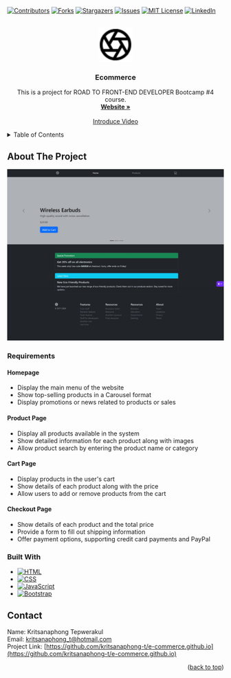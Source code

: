 <!-- Improved compatibility of back to top link: See: https://github.com/othneildrew/Best-README-Template/pull/73 -->
<a id="readme-top"></a>
<!--
*** Thanks for checking out the Best-README-Template. If you have a suggestion
*** that would make this better, please fork the repo and create a pull request
*** or simply open an issue with the tag "enhancement".
*** Don't forget to give the project a star!
*** Thanks again! Now go create something AMAZING! :D
-->



<!-- PROJECT SHIELDS -->
<!--
*** I'm using markdown "reference style" links for readability.
*** Reference links are enclosed in brackets [ ] instead of parentheses ( ).
*** See the bottom of this document for the declaration of the reference variables
*** for contributors-url, forks-url, etc. This is an optional, concise syntax you may use.
*** https://www.markdownguide.org/basic-syntax/#reference-style-links
-->
[![Contributors][contributors-shield]][contributors-url]
[![Forks][forks-shield]][forks-url]
[![Stargazers][stars-shield]][stars-url]
[![Issues][issues-shield]][issues-url]
[![MIT License][license-shield]][license-url]
[![LinkedIn][linkedin-shield]][linkedin-url]



<!-- PROJECT LOGO -->
<br />
<div align="center">
  <a href="https://github.com/kritsanaphong-t/e-commerce.github.io">
    <img src="img/logo.svg" alt="Logo" width="80" height="80">
  </a>

<h3 align="center">Ecommerce</h3>

  <p align="center">
    This is a project for ROAD TO FRONT-END DEVELOPER Bootcamp #4 course.
    <br />
    <a href="https://kritsanaphong-t.github.io/e-commerce.github.io"><strong>Website »</strong></a>
    <br />
    <br />
    <a href="https://youtu.be/RMx9bZv0RT0?si=c4j_SOCYKGYZMdHL">Introduce Video</a>
  </p>
</div>



<!-- TABLE OF CONTENTS -->
<details>
  <summary>Table of Contents</summary>
  <ol>
    <li>
      <a href="#about-the-project">About The Project</a>
      <ul>
        <li><a href="#requirements">Requirements</a></li>
        <li><a href="#built-with">Built With</a></li>
      </ul>
    </li>
    <li><a href="#contact">Contact</a></li>
  </ol>
</details>



<!-- ABOUT THE PROJECT -->
## About The Project

[![Product Name Screen Shot][product-screenshot]](https://example.com)

### Requirements
#### Homepage
- Display the main menu of the website
- Show top-selling products in a Carousel format
- Display promotions or news related to products or sales

#### Product Page
- Display all products available in the system
- Show detailed information for each product along with images
- Allow product search by entering the product name or category

#### Cart Page
- Display products in the user's cart
- Show details of each product along with the price
- Allow users to add or remove products from the cart

#### Checkout Page
- Show details of each product and the total price
- Provide a form to fill out shipping information
- Offer payment options, supporting credit card payments and PayPal

### Built With

* [![HTML][HTML.com]][HTML-url]
* [![CSS][CSS.com]][CSS-url]
* [![JavaScript][JavaScript.com]][JavaScript-url]
* [![Bootstrap][Bootstrap.com]][Bootstrap-url]

<!-- CONTACT -->
## Contact

Name: Kritsanaphong Tepwerakul
<br>
Email: kritsanaphong_t@hotmail.com
<br>
Project Link: [https://github.com/kritsanaphong-t/e-commerce.github.io](https://github.com/kritsanaphong-t/e-commerce.github.io)

<p align="right">(<a href="#readme-top">back to top</a>)</p>



<!-- MARKDOWN LINKS & IMAGES -->
<!-- https://www.markdownguide.org/basic-syntax/#reference-style-links -->
[contributors-shield]: https://img.shields.io/github/contributors/kritsanaphong-t/e-commerce.github.io.svg?style=for-the-badge
[contributors-url]: https://github.com/kritsanaphong-t/e-commerce.github.io/graphs/contributors
[forks-shield]: https://img.shields.io/github/forks/kritsanaphong-t/e-commerce.github.io.svg?style=for-the-badge
[forks-url]: https://github.com/kritsanaphong-t/e-commerce.github.io/network/members
[stars-shield]: https://img.shields.io/github/stars/kritsanaphong-t/e-commerce.github.io.svg?style=for-the-badge
[stars-url]: https://github.com/kritsanaphong-t/e-commerce.github.io/stargazers
[issues-shield]: https://img.shields.io/github/issues/kritsanaphong-t/e-commerce.github.io.svg?style=for-the-badge
[issues-url]: https://github.com/kritsanaphong-t/e-commerce.github.io/issues
[license-shield]: https://img.shields.io/github/license/kritsanaphong-t/e-commerce.github.io.svg?style=for-the-badge
[license-url]: https://github.com/kritsanaphong-t/e-commerce.github.io/blob/master/LICENSE.txt
[linkedin-shield]: https://img.shields.io/badge/-LinkedIn-black.svg?style=for-the-badge&logo=linkedin&colorB=555
[linkedin-url]: https://linkedin.com/in/linkedin_username
[product-screenshot]: img/Screenshot.jpeg
[HTML.com]: https://img.shields.io/badge/HTML-000000?style=for-the-badge&logo=html5&logoColor=white
[HTML-url]: https://developer.mozilla.org/en-US/docs/Web/HTML
[CSS.com]: https://img.shields.io/badge/CSS-000000?style=for-the-badge&logo=css3&logoColor=white
[CSS-url]: https://developer.mozilla.org/en-US/docs/Web/CSS
[JavaScript.com]: https://img.shields.io/badge/JavaScript-000000?style=for-the-badge&logo=javascript&logoColor=white
[JavaScript-url]: https://developer.mozilla.org/en-US/docs/Web/JavaScript
[Bootstrap.com]: https://img.shields.io/badge/Bootstrap-000000?style=for-the-badge&logo=bootstrap&logoColor=white
[Bootstrap-url]: https://getbootstrap.com
